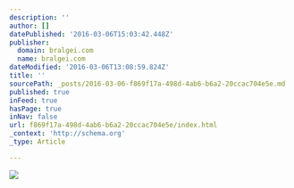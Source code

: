 ```yaml
---
description: ''
author: []
datePublished: '2016-03-06T15:03:42.448Z'
publisher:
  domain: bralgei.com
  name: bralgei.com
dateModified: '2016-03-06T13:08:59.824Z'
title: ''
sourcePath: _posts/2016-03-06-f869f17a-498d-4ab6-b6a2-20ccac704e5e.md
published: true
inFeed: true
hasPage: true
inNav: false
url: f869f17a-498d-4ab6-b6a2-20ccac704e5e/index.html
_context: 'http://schema.org'
_type: Article

---
```

![](http://bralgei.com/ro/wp-content/uploads/sites/2/2016/03/7041377-lastest-wallpapers-widescreen-768x432.jpg)